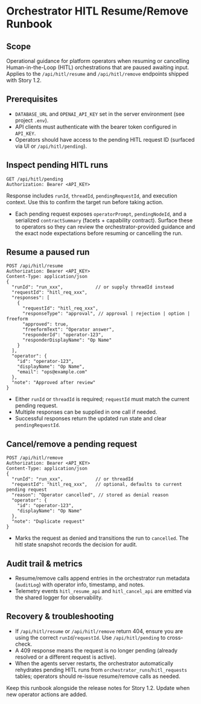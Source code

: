 # Orchestrator HITL Resume/Remove Runbook

## Scope
Operational guidance for platform operators when resuming or cancelling Human-in-the-Loop (HITL) orchestrations that are paused awaiting input. Applies to the `/api/hitl/resume` and `/api/hitl/remove` endpoints shipped with Story 1.2.

## Prerequisites
- `DATABASE_URL` and `OPENAI_API_KEY` set in the server environment (see project `.env`).
- API clients must authenticate with the bearer token configured in `API_KEY`.
- Operators should have access to the pending HITL request ID (surfaced via UI or `/api/hitl/pending`).

## Inspect pending HITL runs
```http
GET /api/hitl/pending
Authorization: Bearer <API_KEY>
```
Response includes `runId`, `threadId`, `pendingRequestId`, and execution context. Use this to confirm the target run before taking action.
- Each pending request exposes `operatorPrompt`, `pendingNodeId`, and a serialized `contractSummary` (facets + capability contract). Surface these to operators so they can review the orchestrator-provided guidance and the exact node expectations before resuming or cancelling the run.

## Resume a paused run
```http
POST /api/hitl/resume
Authorization: Bearer <API_KEY>
Content-Type: application/json
{
  "runId": "run_xxx",            // or supply threadId instead
  "requestId": "hitl_req_xxx",
  "responses": [
    {
      "requestId": "hitl_req_xxx",
      "responseType": "approval", // approval | rejection | option | freeform
      "approved": true,
      "freeformText": "Operator answer",
      "responderId": "operator-123",
      "responderDisplayName": "Op Name"
    }
  ],
  "operator": {
    "id": "operator-123",
    "displayName": "Op Name",
    "email": "ops@example.com"
  },
  "note": "Approved after review"
}
```
- Either `runId` or `threadId` is required; `requestId` must match the current pending request.
- Multiple responses can be supplied in one call if needed.
- Successful responses return the updated run state and clear `pendingRequestId`.

## Cancel/remove a pending request
```http
POST /api/hitl/remove
Authorization: Bearer <API_KEY>
Content-Type: application/json
{
  "runId": "run_xxx",            // or threadId
  "requestId": "hitl_req_xxx",   // optional, defaults to current pending request
  "reason": "Operator cancelled", // stored as denial reason
  "operator": {
    "id": "operator-123",
    "displayName": "Op Name"
  },
  "note": "Duplicate request"
}
```
- Marks the request as denied and transitions the run to `cancelled`. The hitl state snapshot records the decision for audit.

## Audit trail & metrics
- Resume/remove calls append entries in the orchestrator run metadata (`auditLog`) with operator info, timestamp, and notes.
- Telemetry events `hitl_resume_api` and `hitl_cancel_api` are emitted via the shared logger for observability.

## Recovery & troubleshooting
- If `/api/hitl/resume` or `/api/hitl/remove` return 404, ensure you are using the correct `runId`/`requestId`. Use `/api/hitl/pending` to cross-check.
- A 409 response means the request is no longer pending (already resolved or a different request is active).
- When the agents server restarts, the orchestrator automatically rehydrates pending HITL runs from `orchestrator_runs`/`hitl_requests` tables; operators should re-issue resume/remove calls as needed.

Keep this runbook alongside the release notes for Story 1.2. Update when new operator actions are added.
